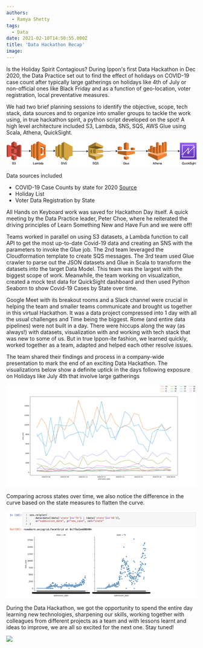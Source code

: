 ```yaml
---
authors:
  - Ramya Shetty
tags:
  - Data
date: 2021-02-10T14:50:55.000Z
title: 'Data Hackathon Recap'
image:
---
```

Is the Holiday Spirit Contagious? During Ippon's first Data Hackathon in Dec 2020, the Data Practice set out to find the effect of holidays on COVID-19 case count after typically large gatherings on holidays like 4th of July or non-official ones like Black Friday and as a function of geo-location, voter registration, local preventative measures.

We had two brief planning sessions to identify the objective, scope, tech stack, data sources and to organize into smaller groups to tackle the work using, in true hackathon spirit, a python script developed on the spot! A high level architecture included S3, Lambda, SNS, SQS, AWS Glue using Scala, Athena, QuickSight.

![High Level Architecture](https://raw.githubusercontent.com/ippontech/blog-usa/master/images/2021/02/hackathon_high_level_arch.png)

Data sources included
- COVID-19 Case Counts by state for 2020 [Source](https://data.cdc.gov/Case-Surveillance/United-States-COVID-19-Cases-and-Deaths-by-State-o/9mfq-cb36)
- Holiday List
- Voter Data Registration by State

All Hands on Keyboard work was saved for Hackathon Day itself. A quick meeting by the Data Practice leader, Peter Choe, where he reiterated the driving principles of Learn Something New and Have Fun and we were off! 

Teams worked in parallel on using S3 datasets, a Lambda function to call API to get the most up-to-date Covid-19 data and creating an SNS with the parameters to invoke the Glue job. The 2nd team leveraged the Cloudformation template to create SQS messages. The 3rd team used Glue crawler to parse out the JSON datasets and Glue in Scala to transform the datasets into the target Data Model. This team was the largest with the biggest scope of work. Meanwhile, the team working on visualization, created a mock test data for QuickSight dashboard and then used Python Seaborn to show Covid-19 Cases by State over time. 

Google Meet with its breakout rooms and a Slack channel were crucial in helping the team and smaller teams communicate and brought us together in this virtual Hackathon.
It was a data project compressed into 1 day with all the usual challenges and Time being the biggest. Rome (and entire data pipelines) were not built in a day. There were hiccups along the way (as always!) with datasets, visualization with and working with tech stack that was new to some of us. But in true Ippon-ite fashion, we learned quickly, worked together as a team, adapted and helped each other resolve issues.

The team shared their findings and process in a company-wide presentation to mark the end of an exciting Data Hackathon. The visualizations below show a definite uptick in the days following exposure on Holidays like July 4th that involve large gatherings

![New Covid-19 Case Count Post July 4th](https://raw.githubusercontent.com/ippontech/blog-usa/master/images/2021/02/hackathon_covid_cases_by_state.png)

Comparing across states over time, we also notice the difference in the curve based on the state measures to flatten the curve.

![Two State Comparison](https://raw.githubusercontent.com/ippontech/blog-usa/master/images/2021/02/hackathon_covid_cases_state_comparison.png)

During the Data Hackathon, we got the opportunity to spend the entire day learning new technologies, sharpening our skills, working together with colleagues from different projects as a team and with lessons learnt and ideas to improve, we are all so excited for the next one. Stay tuned!

![](https://raw.githubusercontent.com/ippontech/blog-usa/master/images/2021/02/hackathon_data_practice_group_pic.jpeg)


